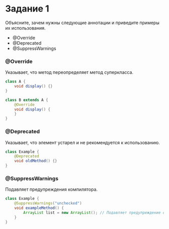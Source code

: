 # Задание 1

Объясните, зачем нужны следующие аннотации и приведите примеры их использования.

*    @Override
*    @Deprecated
*    @SuppressWarnings


### @Override
Указывает, что метод переопределяет метод суперкласса.
```java
class A {
    void display() {}
}

class B extends A {
    @Override
    void display() {
    }
}
```

### @Deprecated
Указывает, что элемент устарел и не рекомендуется к использованию.
```java
class Example {
    @Deprecated
    void oldMethod() {}
}
```

### @SuppressWarnings
Подавляет предупреждения компилятора.
```java
class Example {
    @SuppressWarnings("unchecked")
    void exampleMethod() {
        ArrayList list = new ArrayList(); // Подавляет предупреждение о неявном приведении типов
    }
}
```